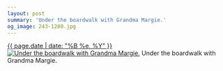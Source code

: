 ```yaml
---
layout: post
summary: 'Under the boardwalk with Grandma Margie.'
og_image: 243-1280.jpg
---
```


<p>
  <time><a href="/243">{{ page.date | date: "%B %e, %Y" }}</a></time>
  <a href="/243"><img src="{{ site.assets_url }}/243-640.jpg" srcset="{{ site.assets_url }}/243-1280.jpg 1280w, {{ site.assets_url }}/243-960.jpg 960w, {{ site.assets_url }}/243-640.jpg 640w, {{ site.assets_url }}/243-320.jpg 320w" sizes="(min-width: 700px) 50vw, calc(100vw - 2rem)" alt="Under the boardwalk with Grandma Margie." /></a>
  <span>Under the boardwalk with Grandma Margie.</span>
</p>

